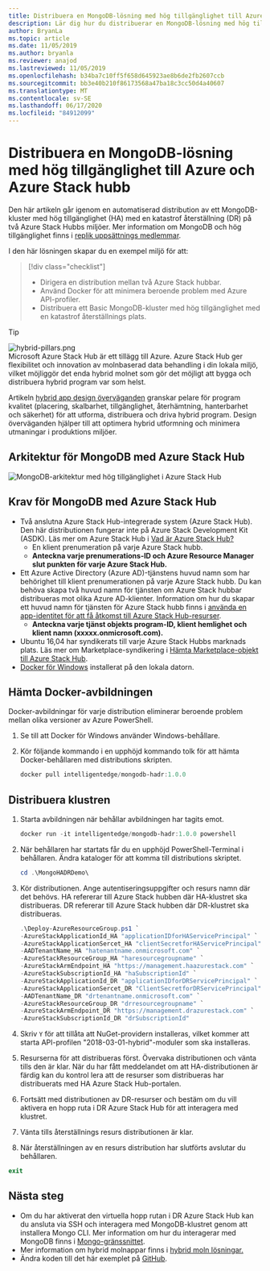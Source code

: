 ```yaml
---
title: Distribuera en MongoDB-lösning med hög tillgänglighet till Azure och Azure Stack hubb
description: Lär dig hur du distribuerar en MongoDB-lösning med hög tillgänglighet till Azure och Azure Stack Hub
author: BryanLa
ms.topic: article
ms.date: 11/05/2019
ms.author: bryanla
ms.reviewer: anajod
ms.lastreviewed: 11/05/2019
ms.openlocfilehash: b34ba7c10ff5f658d645923ae8b6de2fb2607ccb
ms.sourcegitcommit: bb3e40b210f86173568a47ba18c3cc50d4a40607
ms.translationtype: MT
ms.contentlocale: sv-SE
ms.lasthandoff: 06/17/2020
ms.locfileid: "84912099"
---
```

# <a name="deploy-a-highly-available-mongodb-solution-to-azure-and-azure-stack-hub"></a>Distribuera en MongoDB-lösning med hög tillgänglighet till Azure och Azure Stack hubb

Den här artikeln går igenom en automatiserad distribution av ett MongoDB-kluster med hög tillgänglighet (HA) med en katastrof återställning (DR) på två Azure Stack Hubbs miljöer. Mer information om MongoDB och hög tillgänglighet finns i [replik uppsättnings medlemmar](https://docs.mongodb.com/manual/core/replica-set-members/).

I den här lösningen skapar du en exempel miljö för att:

> [!div class="checklist"]
> - Dirigera en distribution mellan två Azure Stack hubbar.
> - Använd Docker för att minimera beroende problem med Azure API-profiler.
> - Distribuera ett Basic MongoDB-kluster med hög tillgänglighet med en katastrof återställnings plats.

> [!Tip]  
> ![hybrid-pillars.png](./media/solution-deployment-guide-cross-cloud-scaling/hybrid-pillars.png)  
> Microsoft Azure Stack Hub är ett tillägg till Azure. Azure Stack Hub ger flexibilitet och innovation av molnbaserad data behandling i din lokala miljö, vilket möjliggör det enda hybrid molnet som gör det möjligt att bygga och distribuera hybrid program var som helst.  
> 
> Artikeln [hybrid app design överväganden](overview-app-design-considerations.md) granskar pelare för program kvalitet (placering, skalbarhet, tillgänglighet, återhämtning, hanterbarhet och säkerhet) för att utforma, distribuera och driva hybrid program. Design överväganden hjälper till att optimera hybrid utformning och minimera utmaningar i produktions miljöer.

## <a name="architecture-for-mongodb-with-azure-stack-hub"></a>Arkitektur för MongoDB med Azure Stack Hub

![MongoDB-arkitektur med hög tillgänglighet i Azure Stack Hub](media/solution-deployment-guide-mongodb-ha/image1.png)

## <a name="prerequisites-for-mongodb-with-azure-stack-hub"></a>Krav för MongoDB med Azure Stack Hub

- Två anslutna Azure Stack Hub-integrerade system (Azure Stack Hub). Den här distributionen fungerar inte på Azure Stack Development Kit (ASDK). Läs mer om Azure Stack Hub i [Vad är Azure Stack Hub?](https://azure.microsoft.com/products/azure-stack/hub/)
  - En klient prenumeration på varje Azure Stack hubb. 
  - **Anteckna varje prenumerations-ID och Azure Resource Manager slut punkten för varje Azure Stack Hub.**
- Ett Azure Active Directory (Azure AD)-tjänstens huvud namn som har behörighet till klient prenumerationen på varje Azure Stack hubb. Du kan behöva skapa två huvud namn för tjänsten om Azure Stack hubbar distribueras mot olika Azure AD-klienter. Information om hur du skapar ett huvud namn för tjänsten för Azure Stack hubb finns i [använda en app-identitet för att få åtkomst till Azure Stack Hub-resurser](https://docs.microsoft.com/azure-stack/user/azure-stack-create-service-principals).
  - **Anteckna varje tjänst objekts program-ID, klient hemlighet och klient namn (xxxxx.onmicrosoft.com).**
- Ubuntu 16,04 har syndikerats till varje Azure Stack Hubbs marknads plats. Läs mer om Marketplace-syndikering i [Hämta Marketplace-objekt till Azure Stack Hub](https://docs.microsoft.com/azure-stack/operator/azure-stack-download-azure-marketplace-item).
- [Docker för Windows](https://docs.docker.com/docker-for-windows/) installerat på den lokala datorn.

## <a name="get-the-docker-image"></a>Hämta Docker-avbildningen

Docker-avbildningar för varje distribution eliminerar beroende problem mellan olika versioner av Azure PowerShell.

1. Se till att Docker för Windows använder Windows-behållare.
2. Kör följande kommando i en upphöjd kommando tolk för att hämta Docker-behållaren med distributions skripten.

    ```powershell  
    docker pull intelligentedge/mongodb-hadr:1.0.0
    ```

## <a name="deploy-the-clusters"></a>Distribuera klustren

1. Starta avbildningen när behållar avbildningen har tagits emot.

    ```powershell  
    docker run -it intelligentedge/mongodb-hadr:1.0.0 powershell
    ```

2. När behållaren har startats får du en upphöjd PowerShell-Terminal i behållaren. Ändra kataloger för att komma till distributions skriptet.

    ```powershell  
    cd .\MongoHADRDemo\
    ```

3. Kör distributionen. Ange autentiseringsuppgifter och resurs namn där det behövs. HA refererar till Azure Stack hubben där HA-klustret ska distribueras. DR refererar till Azure Stack hubben där DR-klustret ska distribueras.

    ```powershell
    .\Deploy-AzureResourceGroup.ps1 `
    -AzureStackApplicationId_HA "applicationIDforHAServicePrincipal" `
    -AzureStackApplicationSercet_HA "clientSecretforHAServicePrincipal" `
    -AADTenantName_HA "hatenantname.onmicrosoft.com" `
    -AzureStackResourceGroup_HA "haresourcegroupname" `
    -AzureStackArmEndpoint_HA "https://management.haazurestack.com" `
    -AzureStackSubscriptionId_HA "haSubscriptionId" `
    -AzureStackApplicationId_DR "applicationIDforDRServicePrincipal" `
    -AzureStackApplicationSercet_DR "ClientSecretforDRServicePrincipal" `
    -AADTenantName_DR "drtenantname.onmicrosoft.com" `
    -AzureStackResourceGroup_DR "drresourcegroupname" `
    -AzureStackArmEndpoint_DR "https://management.drazurestack.com" `
    -AzureStackSubscriptionId_DR "drSubscriptionId"
    ```

4. Skriv `Y` för att tillåta att NuGet-providern installeras, vilket kommer att starta API-profilen "2018-03-01-hybrid"-moduler som ska installeras.

5. Resurserna för att distribueras först. Övervaka distributionen och vänta tills den är klar. När du har fått meddelandet om att HA-distributionen är färdig kan du kontrol lera att de resurser som distribueras har distribuerats med HA Azure Stack Hub-portalen.

6. Fortsätt med distributionen av DR-resurser och bestäm om du vill aktivera en hopp ruta i DR Azure Stack Hub för att interagera med klustret.

7. Vänta tills återställnings resurs distributionen är klar.

8. När återställningen av en resurs distribution har slutförts avslutar du behållaren.

  ```powershell
  exit
  ```

## <a name="next-steps"></a>Nästa steg

- Om du har aktiverat den virtuella hopp rutan i DR Azure Stack Hub kan du ansluta via SSH och interagera med MongoDB-klustret genom att installera Mongo CLI. Mer information om hur du interagerar med MongoDB finns i [Mongo-gränssnittet](https://docs.mongodb.com/manual/mongo/).
- Mer information om hybrid molnappar finns i [hybrid moln lösningar.](https://aka.ms/azsdevtutorials)
- Ändra koden till det här exemplet på [GitHub](https://github.com/Azure-Samples/azure-intelligent-edge-patterns).

